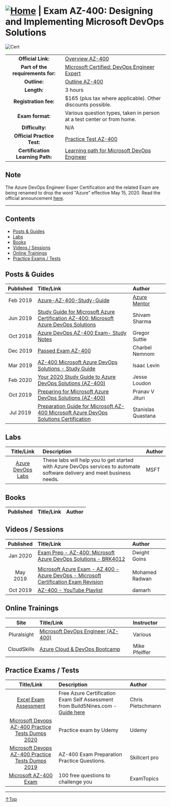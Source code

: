 # [![Home](/img/home.png)](certifications.md "Overview Certifications") | Exam AZ-400: Designing and Implementing Microsoft DevOps Solutions
![Cert](/img/az-400.png)

|                                   |                                                                                                                      |
| :-------------------------------: | :------------------------------------------------------------------------------------------------------------------- |
|        **Official Link:**         | [Overview AZ-400](https://docs.microsoft.com/en-us/learn/certifications/exams/AZ-400)                                |
| **Part of the requirements for:** | [Microsoft Certified: DevOps Engineer Expert](https://docs.microsoft.com/en-us/learn/certifications/devops-engineer) |
|           **Outline:**            | [Outline AZ-400](https://query.prod.cms.rt.microsoft.com/cms/api/am/binary/RE3VP8d)                                  |
|            **Length:**            | 3 hours                                                                                                              |
|       **Registration fee:**       | $165 (plus tax where applicable).  Other discounts possible.                                                         |
|         **Exam format:**          | Various question types, taken in person at a test center or from home.                                               |
|          **Difficulty:**          | N/A                                                                                                                  |
|    **Official Practice Test:**    | [Practice Test AZ-400](https://us.mindhub.com/p/MU-AZ-400)                                                           |
| **Certification Learning Path:**  | [Learning path for Microsoft DevOps Engineer](https://query.prod.cms.rt.microsoft.com/cms/api/am/binary/RE41muG)     |

## Note
The Azure DevOps Engineer Exper Certification and the related Exam are being renamed to drop the word "Azure" effective May 15, 2020. Read the official announcement [here](https://www.microsoft.com/en-us/learning/community-blog-post.aspx?BlogId=8&Id=375302). 
___

## Contents
- [Posts & Guides](#posts-&-guides)
- [Labs](#labs)
- [Books](#books)
- [Videos / Sessions](#videos-/-sessions)
- [Online Trainings](#online-trainings)
- [Practice Exams / Tests](#practice-exams-/-tests)


## Posts & Guides
| Published | Title/Link                                                                                                                                                                                                              | Author                                             |
| :-------: | :---------------------------------------------------------------------------------------------------------------------------------------------------------------------------------------------------------------------- | :------------------------------------------------- |
| Feb 2019  | [Azure-AZ-400-Study-Guide](https://github.com/AzureMentor/Azure-AZ-400-Study-Guide)                                                                                                                                     | [Azure Mentor](https://azurementor.wordpress.com/) |
| Jun 2019  | [Study Guide for Microsoft Azure Certification AZ-400: Microsoft Azure DevOps Solutions](https://medium.com/deep-ai/study-guide-for-microsoft-azure-certification-az-400-microsoft-azure-devops-solutions-6975b9491556) | Shivam Sharma                                      |
| Oct 2018  | [Azure DevOps AZ-400 Exam- Study Notes](https://gregorsuttie.com/2018/10/27/azure-devops-az-400-exam-study-notes/)                                                                                                      | Gregor Suttie                                      |
| Dec 2019  | [Passed Exam AZ-400](https://charbelnemnom.com/2019/12/passed-exam-az-400-microsoft-certified-azure-devops-engineer-expert/)                                                                                            | Charbel Nemnom                                     |
| Mar 2019  | [AZ-400 Microsoft Azure DevOps Solutions - Study Guide](https://www.isaaclevin.com/post/az-400-study-guide/)                                                                                                            | Isaac Levin                                        |
| Feb 2020  | [Your 2020 Study Guide to Azure DevOps Solutions (AZ-400)](https://blog.kloud.com.au/2020/02/03/your-2020-study-guide-to-azure-devops-solutions-az-400/)                                                                | Jesse Loudon                                       |
| Oct 2019  | [Preparing for Microsoft Azure DevOps Solutions (AZ-400)](https://omgdebugging.com/2019/10/06/preparing-for-microsoft-az-400/)                                                                                          | Pranav V Jituri                                    |
| Jul 2019  | [Preparation Guide for Microsoft AZ-400 Microsoft Azure DevOps Solutions Certification](https://stanislas.io/2019/07/26/preparation-guide-for-microsoft-az-400-microsoft-azure-devops-solutions-certification/)         | Stanislas Quastana                                 |

## Labs
|                      Title/Link                       | Description                                                                                                               | Author |
| :---------------------------------------------------: | :------------------------------------------------------------------------------------------------------------------------ | :----- |
| [Azure DevOps Labs](https://www.azuredevopslabs.com/) | These labs will help you to get started with Azure DevOps services to automate software delivery and meet business needs. | MSFT   |



## Books
| Published | Title/Link | Author |
| :-------: | :--------- | :----- |


## Videos / Sessions
| Published | Title/Link                                                                                                                          | Author         |
| :-------: | :---------------------------------------------------------------------------------------------------------------------------------- | :------------- |
| Jan 2020  | [Exam Prep - AZ-400: Microsoft Azure DevOps Solutions - BRK4012](https://www.youtube.com/watch?v=7YBmBxE7ZMA)                       | Dwight Goins   |
|           |
| May 2019  | [Microsoft Azure Exam - AZ 400 - Azure DevOps - Microsoft Certification Exam Revision](https://www.youtube.com/watch?v=t6Xprv93844) | Mohamed Radwan |
| Oct 2019  | [AZ-400 - YouTube Playlist](https://www.youtube.com/playlist?list=PL8C-f_bs3Eru9EMgy4RDeR7iHsr50TqUE)                               | damarh         |


## Online Trainings
|    Site     | Title/Link                                                                                                     | Instructor    |
| :---------: | :------------------------------------------------------------------------------------------------------------- | :------------ |
| Pluralsight | [Microsoft DevOps Engineer (AZ-400)](https://www.pluralsight.com/paths/microsoft-azure-devops-engineer-az-400) | Various       |
| CloudSkills | [Azure Cloud & DevOps Bootcamp](https://cloudskills.io/program)                                                | Mike Pfeiffer |
 
## Practice Exams / Tests
|                                                                        Title/Link                                                                        | Description                                                                                                                                     | Author            |
| :------------------------------------------------------------------------------------------------------------------------------------------------------: | :---------------------------------------------------------------------------------------------------------------------------------------------- | :---------------- |
| [Excel Exam Assessment](https://github.com/Build5Nines/exam-assessments/blob/master/Assessments/Exam-Msft-AZ-400-Self-Assessment-Build5Nines.xlsx?raw=1) | Free Azure Certification Exam Self Assessment from Build5Nines.com  - [Guide here](https://build5nines.com/free-oss-exam-self-assessment-tool/) | Chris Pietschmann |
|        [Microsoft Devops AZ-400 Practice Tests Dumps 2020](https://www.udemy.com/course/microsoft-azure-devops-az-400-practice-tests-dumps-2019/)        | Practice exam by Udemy                                                                                                                          | Udemy             |
|          [Microsoft Devops AZ-400 Practice Tests Dumps 2019](https://www.amazon.com/Microsoft-Azure-Devops-AZ-400-Practice-ebook/dp/B07YLZ7Z1T)          | AZ-400 Exam Preparation Practice Questions.                                                                                                     | Skillcert pro     |  |
|                                       [Microsoft AZ-400 Exam](https://www.examtopics.com/exams/microsoft/az-400/)                                        | 100 free questions to challenge you                                                                                                             | ExamTopics        |

___
 <a href="#top" title="Back to the top.">↑Top</a>
